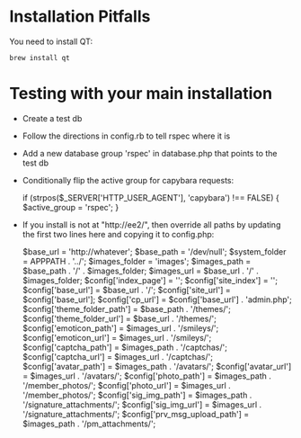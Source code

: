 # Installation Pitfalls

You need to install QT:

    brew install qt


# Testing with your main installation

- Create a test db
- Follow the directions in config.rb to tell rspec where it is
- Add a new database group 'rspec' in database.php that points to
  the test db
- Conditionally flip the active group for capybara requests:

	if (strpos($_SERVER['HTTP_USER_AGENT'], 'capybara') !== FALSE)
	{
		$active_group = 'rspec';
	}

- If you install is not at "http://ee2/", then override all paths by
  updating the first two lines here and copying it to config.php:

	$base_url                      = 'http://whatever';
	$base_path                     = '/dev/null';
	$system_folder                 = APPPATH . '../';
	$images_folder                 = 'images';
	$images_path                   = $base_path . '/' . $images_folder;
	$images_url                    = $base_url . '/' . $images_folder;
	$config['index_page']          = '';
	$config['site_index']          = '';
	$config['base_url']            = $base_url . '/';
	$config['site_url']            = $config['base_url'];
	$config['cp_url']              = $config['base_url'] . 'admin.php';
	$config['theme_folder_path']   = $base_path   . '/themes/';
	$config['theme_folder_url']    = $base_url    . '/themes/';
	$config['emoticon_path']       = $images_url  . '/smileys/';
	$config['emoticon_url']        = $images_url  . '/smileys/';
	$config['captcha_path']        = $images_path . '/captchas/';
	$config['captcha_url']         = $images_url  . '/captchas/';
	$config['avatar_path']         = $images_path . '/avatars/';
	$config['avatar_url']          = $images_url  . '/avatars/';
	$config['photo_path']          = $images_path . '/member_photos/';
	$config['photo_url']           = $images_url  . '/member_photos/';
	$config['sig_img_path']        = $images_path . '/signature_attachments/';
	$config['sig_img_url']         = $images_url  . '/signature_attachments/';
	$config['prv_msg_upload_path'] = $images_path . '/pm_attachments/';


